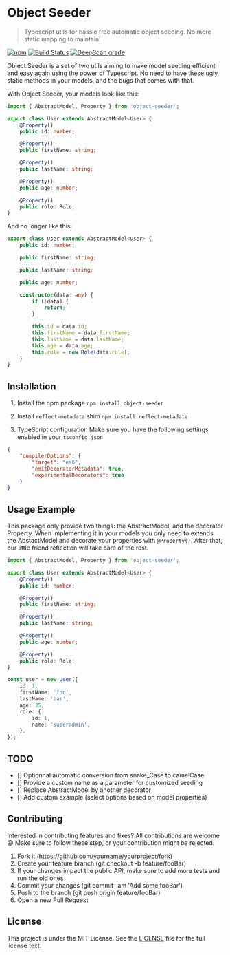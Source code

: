 # Object Seeder
> Typescript utils for hassle free automatic object seeding. No more static mapping to maintain!

[![npm](https://img.shields.io/npm/v/object-seeder)](https://www.npmjs.com/package/object-seeder)
[![Build Status](https://drone.nhvfc.xyz/api/badges/guillotjulien/typescript-object-population/status.svg)](https://drone.nhvfc.xyz/guillotjulien/typescript-object-population)
[![DeepScan grade](https://deepscan.io/api/teams/8551/projects/10758/branches/153036/badge/grade.svg)](https://deepscan.io/dashboard#view=project&tid=8551&pid=10758&bid=153036)

Object Seeder is a set of two utils aiming to make model seeding efficient and easy again using the power of Typescript.
No need to have these ugly static methods in your models, and the bugs that comes with that.

With Object Seeder, your models look like this:
``` typescript
import { AbstractModel, Property } from 'object-seeder';

export class User extends AbstractModel<User> {
    @Property()
    public id: number;

    @Property()
    public firstName: string;

    @Property()
    public lastName: string;

    @Property()
    public age: number;

    @Property()
    public role: Role;
}
```

And no longer like this:
``` typescript
export class User extends AbstractModel<User> {
    public id: number;

    public firstName: string;

    public lastName: string;

    public age: number;

    constructor(data: any) {
        if (!data) {
            return;
        }

        this.id = data.id;
        this.firstName = data.firstName;
        this.lastName = data.lastName;
        this.age = data.age;
        this.role = new Role(data.role);
    }
}
```

## Installation

1. Install the npm package
`npm install object-seeder`

2. Install `reflect-metadata` shim
`npm install reflect-metadata`

3. TypeScript configuration
Make sure you have the following settings enabled in your `tsconfig.json`

``` json
{
    "compilerOptions": {
        "target": "es6",
        "emitDecoratorMetadata": true,
        "experimentalDecorators": true
    }
}
```

## Usage Example

This package only provide two things: the AbstractModel, and the decorator Property. When implementing it in your models
you only need to extends the AbstactModel and decorate your properties with `@Property()`. After that, our little friend
reflection will take care of the rest.

``` typescript
import { AbstractModel, Property } from 'object-seeder';

export class User extends AbstractModel<User> {
    @Property()
    public id: number;

    @Property()
    public firstName: string;

    @Property()
    public lastName: string;

    @Property()
    public age: number;

    @Property()
    public role: Role;
}

const user = new User({
    id: 1,
    firstName: 'foo',
    lastName: 'bar',
    age: 35,
    role: {
        id: 1,
        name: 'superadmin',
    },
});
```

## TODO

- [] Optionnal automatic conversion from snake_Case to camelCase
- [] Provide a custom name as a parameter for customized seeding
- [] Replace AbstractModel by another decorator
- [] Add custom example (select options based on model properties)

## Contributing

Interested in contributing features and fixes? All contributions are welcome :smiley:
Make sure to follow these step, or your contribution might be rejected.

1. Fork it (https://github.com/yourname/yourproject/fork)
2. Create your feature branch (git checkout -b feature/fooBar)
3. If your changes impact the public API, make sure to add more tests and run the old ones
5. Commit your changes (git commit -am 'Add some fooBar')
4. Push to the branch (git push origin feature/fooBar)
5. Open a new Pull Request

## License

This project is under the MIT License. See the [LICENSE](https://github.com/guillotjulien/object-seeder/blob/master/LICENCE.md) file for the full license text.
